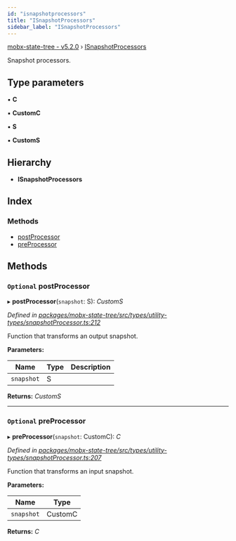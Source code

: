 ```yaml
---
id: "isnapshotprocessors"
title: "ISnapshotProcessors"
sidebar_label: "ISnapshotProcessors"
---
```


[mobx-state-tree - v5.2.0](../index.md) › [ISnapshotProcessors](isnapshotprocessors.md)

Snapshot processors.

## Type parameters

▪ **C**

▪ **CustomC**

▪ **S**

▪ **CustomS**

## Hierarchy

* **ISnapshotProcessors**

## Index

### Methods

* [postProcessor](isnapshotprocessors.md#optional-postprocessor)
* [preProcessor](isnapshotprocessors.md#optional-preprocessor)

## Methods

### `Optional` postProcessor

▸ **postProcessor**(`snapshot`: S): *CustomS*

*Defined in [packages/mobx-state-tree/src/types/utility-types/snapshotProcessor.ts:212](https://github.com/mobxjs/mobx-state-tree/blob/707cb5de/packages/mobx-state-tree/src/types/utility-types/snapshotProcessor.ts#L212)*

Function that transforms an output snapshot.

**Parameters:**

Name | Type | Description |
------ | ------ | ------ |
`snapshot` | S |   |

**Returns:** *CustomS*

___

### `Optional` preProcessor

▸ **preProcessor**(`snapshot`: CustomC): *C*

*Defined in [packages/mobx-state-tree/src/types/utility-types/snapshotProcessor.ts:207](https://github.com/mobxjs/mobx-state-tree/blob/707cb5de/packages/mobx-state-tree/src/types/utility-types/snapshotProcessor.ts#L207)*

Function that transforms an input snapshot.

**Parameters:**

Name | Type |
------ | ------ |
`snapshot` | CustomC |

**Returns:** *C*
